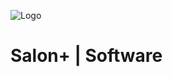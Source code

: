 ![Logo](https://user-images.githubusercontent.com/116142881/204103374-7c3f4580-8e74-482a-a9fd-93f1887c7223.png)

# Salon+ | Software
